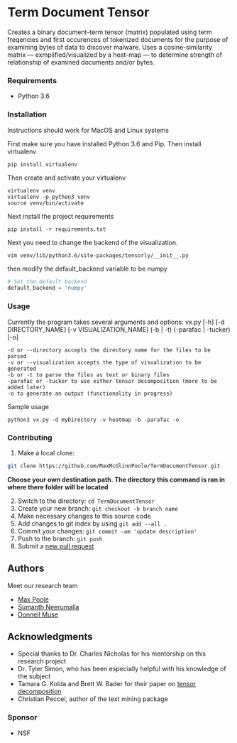 # Term Document Tensor

Creates a binary document-term tensor (matrix) populated using term freqencies and first occurences of tokenized documents for the purpose of examining bytes of data to discover malware. Uses a cosine-similarity matrix — exmplified/visualized by a heat-map — to determine strength of relationship of examined documents and/or bytes.

### Requirements

* Python 3.6


### Installation

Instructions should work for MacOS and Linux systems

First make sure you have installed Python 3.6 and Pip. Then install virtualenv

```
pip install virtualenv
```

Then create and activate your virtualenv
```
virtualenv venv
virtualenv -p python3 venv
source venv/bin/activate
```

Next install the project requirements
```
pip install -r requirements.txt
```

Next you need to change the backend of the visualization. 
```
vim venv/lib/python3.6/site-packages/tensorly/__init__.py 
```
then modify the default_backend variable to be numpy
```python
# Set the default backend
default_backend = 'numpy'
```

### Usage
  Currently the program takes several arguments and options:
   vx.py [-h] [-d DIRECTORY_NAME] [-v VISUALIZATION_NAME] (-b | -t)
             (-parafac | -tucker) [-o]
  ```
  -d or --directory accepts the directory name for the files to be parsed
  -v or --visualization accepts the type of visualization to be generated
  -b or -t to parse the files as text or binary files
  -parafac or -tucker to use either tensor decomposition (more to be added later)
  -o to generate an output (functionality in progress)
  ```
  Sample usage
  
  ```
  python3 vx.py -d myDirectory -v heatmap -b -parafac -o
  ```

### Contributing

1. Make a local clone: 
  ```sh
  git clone https://github.com/MaxMcGlinnPoole/TermDocumentTensor.git
  ```
  **Choose your own destination path. The directory this command is ran in where there folder will be located**

2. Switch to the directory: `cd TermDocumentTensor` 
3. Create your new branch: `git checkout -b branch name`
4. Make necessary changes to this source code
5. Add changes to git index by using `git add --all .`
6. Commit your changes: `git commit -am 'update description'`
7. Push to the branch: `git push`
8. Submit a [new pull request](https://github.com/MaxMcGlinnPoole/TermDocumentTensor/pull/new)


## Authors 
Meet our research team
* [Max Poole](https://github.com/MaxMcGlinnPoole)
* [Sumanth Neerumalla](https://github.com/sumanthneerumalla)
* [Donnell Muse](https://github.com/Donnell794)

## Acknowledgments

* Special thanks to Dr. Charles Nicholas for his mentorship on this research project
* Dr. Tyler Simon, who has been especially helpful with his knowledge of the subject
* Tamara G. Kolda and Brett W. Bader for their paper on [tensor decomposition](http://www.sandia.gov/~tgkolda/pubs/pubfiles/TensorReview.pdf) 
* Christian Peccei, author of the text mining package

### Sponsor

* NSF
